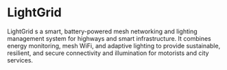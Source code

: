# LightGrid
LightGrid s a smart, battery-powered mesh networking and lighting management system for highways and smart infrastructure. It combines energy monitoring, mesh WiFi, and adaptive lighting to provide sustainable, resilient, and secure connectivity and illumination for motorists and city services.
